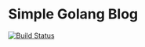 # Simple Golang Blog

[![Build Status](https://travis-ci.org/nvhbk16k53/simple-blog.svg?branch=master)](https://travis-ci.org/nvhbk16k53/simple-blog)
